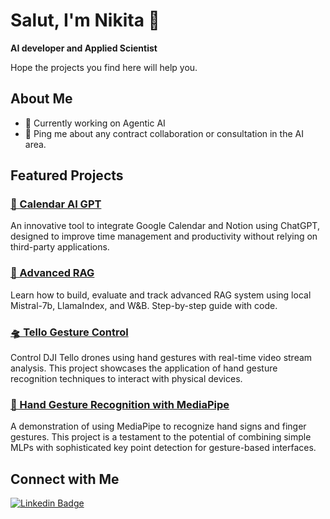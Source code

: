 # Salut, I'm Nikita 👋
**AI developer and Applied Scientist**

Hope the projects you find here will help you. 

## About Me

- 🔭 Currently working on Agentic AI
- 💬 Ping me about any contract collaboration or consultation in the AI area.

## Featured Projects
### [📅 Calendar AI GPT](https://github.com/kinivi/calendar-ai-gpt)
An innovative tool to integrate Google Calendar and Notion using ChatGPT, designed to improve time management and productivity without relying on third-party applications.

### [🚀 Advanced RAG](https://github.com/kinivi/AlchemyLab/tree/main/Advanced_RAG)
Learn how to build, evaluate and track advanced RAG system using local Mistral-7b, LlamaIndex, and W&B. Step-by-step guide with code.

### [🛸 Tello Gesture Control](https://github.com/kinivi/tello-gesture-control)
Control DJI Tello drones using hand gestures with real-time video stream analysis. This project showcases the application of hand gesture recognition techniques to interact with physical devices.

### [👋 Hand Gesture Recognition with MediaPipe](https://github.com/kinivi/hand-gesture-recognition-mediapipe)
A demonstration of using MediaPipe to recognize hand signs and finger gestures. This project is a testament to the potential of combining simple MLPs with sophisticated key point detection for gesture-based interfaces.


## Connect with Me
[![Linkedin Badge](https://img.shields.io/badge/LinkedIn-0077B5?style=for-the-badge&logo=linkedin&logoColor=white)](https://www.linkedin.com/in/nikita-kiselov/)

